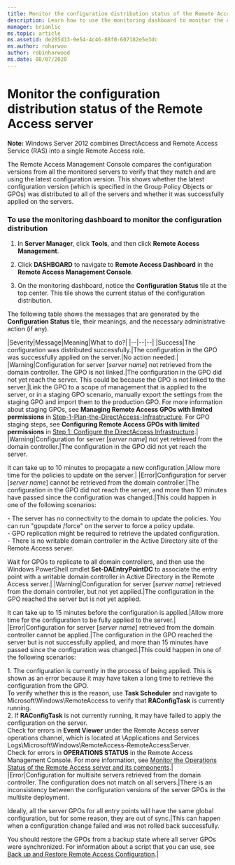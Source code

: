 ```yaml
---
title: Monitor the configuration distribution status of the Remote Access server
description: Learn how to use the monitoring dashboard to monitor the configuration distribution status of the Remote Access server.
manager: brianlic
ms.topic: article
ms.assetid: de285d13-9e54-4c46-88f0-607182e5e3dc
ms.author: roharwoo
author: robinharwood
ms.date: 08/07/2020
---
```

# Monitor the configuration distribution status of the Remote Access server

**Note:** Windows Server 2012 combines DirectAccess and Remote Access Service (RAS) into a single Remote Access role.

The Remote Access Management Console compares the configuration versions from all the monitored servers to verify that they match and are using the latest configuration version. This shows whether the latest configuration version (which is specified in the Group Policy Objects or GPOs) was distributed to all of the servers and whether it was successfully applied on the servers.

### To use the monitoring dashboard to monitor the configuration distribution

1.  In **Server Manager**, click **Tools**, and then click **Remote Access Management**.

2.  Click **DASHBOARD** to navigate to **Remote Access Dashboard** in the **Remote Access Management Console**.

3.  On the monitoring dashboard, notice the **Configuration Status** tile at the top center. This tile shows the current status of the configuration distribution.

The following table shows the messages that are generated by the **Configuration Status** tile, their meanings, and the necessary administrative action (if any).

|Severity|Message|Meaning|What to do?|
|--|--|--|
|Success|The configuration was distributed successfully.|The configuration in the GPO was successfully applied on the server.|No action needed.|
|Warning|Configuration for server [*server name*] not retrieved from the domain controller. The GPO is not linked.|The configuration in the GPO did not yet reach the server. This could be because the GPO is not linked to the server.|Link the GPO to a scope of management that is applied to the server, or in a staging GPO scenario, manually export the settings from the staging GPO and import them to the production GPO. For more information about staging GPOs, see **Managing Remote Access GPOs with limited permissions** in [Step-1-Plan-the-DirectAccess-Infrastructure](../../directaccess/single-server-advanced/da-adv-plan-s1-infrastructure.md). For GPO staging steps, see **Configuring Remote Access GPOs with limited permissions** in [Step 1: Configure the DirectAccess Infrastructure](../../directaccess/single-server-advanced/da-adv-configure-s1-infrastructure.md).|
|Warning|Configuration for server [*server name*] not yet retrieved from the domain controller.|The configuration in the GPO did not yet reach the server.<p>It can take up to 10 minutes to propagate a new configuration.|Allow more time for the policies to update on the server.|
|Error|Configuration for server [*server name*] cannot be retrieved from the domain controller.|The configuration in the GPO did not reach the server, and more than 10 minutes have passed since the configuration was changed.|This could happen in one of the following scenarios:<p>-   The server has no connectivity to the domain to update the policies. You can run "gpupdate /force" on the server to force a policy update.<br />-   GPO replication might be required to retrieve the updated configuration.<br />-   There is no writable domain controller in the Active Directory site of the Remote Access server.<p>Wait for GPOs to replicate to all domain controllers, and then use the Windows PowerShell cmdlet **Set-DAEntryPointDC** to associate the entry point with a writable domain controller in Active Directory  in the Remote Access server.|
|Warning|Configuration for server [*server name*] retrieved from the domain controller, but not yet applied.|The configuration in the GPO reached the server but is not yet applied.<p>It can take up to 15  minutes before the configuration is applied.|Allow more time for the configuration to be fully applied to the server.|
|Error|Configuration for server [*server name*] retrieved from the domain controller cannot be applied.|The configuration in the GPO reached the server but is not successfully applied, and more than 15 minutes have passed since the configuration was changed.|This could happen in one of the following scenarios:<p>1.  The configuration is currently in the process of being applied. This is shown as an error because it may have taken a long time to retrieve the configuration from the GPO.<br />    To verify whether this is the reason, use **Task Scheduler** and navigate to Microsoft\Windows\RemoteAccess to verify that **RAConfigTask** is currently running.<br />2.  If **RAConfigTask** is not currently running, it may have failed to apply the configuration on the server.<br />    Check for errors in **Event Viewer** under the Remote Access server operations channel, which is located at \Applications and Services Logs\Microsoft\Windows\RemoteAccess-RemoteAccessServer.<br />    Check for errors in **OPERATIONS STATUS** in the Remote Access Management Console. For more information, see [Monitor the Operations Status of the Remote Access server and its components](Monitor-the-operations-status-of-the-Remote-Access-server-and-its-components.md).|
|Error|Configuration for multisite servers retrieved from the domain controller. The configuration does not match on all servers.|There is an inconsistency between the configuration versions of the server GPOs in the multisite deployment.<p>Ideally, all the server GPOs for all entry points will have the same global configuration, but for some reason, they are out of sync.|This can happen when a configuration change failed and was not rolled back successfully.<p>You should restore the GPOs from a backup state where all server GPOs were synchronized. For information about a  script that you can use, see [Back up and Restore Remote Access Configuration](/power-platform/admin/backup-restore-environments).|
